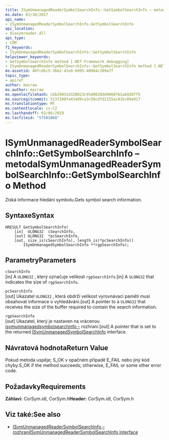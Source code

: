 ```yaml
---
title: ISymUnmanagedReaderSymbolSearchInfo::GetSymbolSearchInfo – metoda
ms.date: 03/30/2017
api_name:
- ISymUnmanagedReaderSymbolSearchInfo.GetSymbolSearchInfo
api_location:
- diasymreader.dll
api_type:
- COM
f1_keywords:
- ISymUnmanagedReaderSymbolSearchInfo::GetSymbolSearchInfo
helpviewer_keywords:
- GetSymbolSearchInfo method [.NET Framework debugging]
- ISymUnmanagedReaderSymbolSearchInfo::GetSymbolSearchInfo method [.NET Framework debugging]
ms.assetid: 40fcdbc5-3bb2-41e9-b995-40984c209a7f
topic_type:
- apiref
author: mairaw
ms.author: mairaw
ms.openlocfilehash: cbb290314328023c95d0028dd90687b1a6926ff5
ms.sourcegitcommit: 5137208fa414d9ca3c58cdfd2155ac81bc89e917
ms.translationtype: MT
ms.contentlocale: cs-CZ
ms.lasthandoff: 03/06/2019
ms.locfileid: "57501068"
---
```

# <a name="isymunmanagedreadersymbolsearchinfogetsymbolsearchinfo-method"></a><span data-ttu-id="1f4e4-102">ISymUnmanagedReaderSymbolSearchInfo::GetSymbolSearchInfo – metoda</span><span class="sxs-lookup"><span data-stu-id="1f4e4-102">ISymUnmanagedReaderSymbolSearchInfo::GetSymbolSearchInfo Method</span></span>
<span data-ttu-id="1f4e4-103">Získá informace hledání symbolu.</span><span class="sxs-lookup"><span data-stu-id="1f4e4-103">Gets symbol search information.</span></span>  
  
## <a name="syntax"></a><span data-ttu-id="1f4e4-104">Syntaxe</span><span class="sxs-lookup"><span data-stu-id="1f4e4-104">Syntax</span></span>  
  
```  
HRESULT GetSymbolSearchInfo(  
    [in]  ULONG32  cSearchInfo,  
    [out] ULONG32  *pcSearchInfo,  
    [out, size_is(cSearchInfo), length_is(*pcSearchInfo)]  
        ISymUnmanagedSymbolSearchInfo **rgpSearchInfo);  
```  
  
## <a name="parameters"></a><span data-ttu-id="1f4e4-105">Parametry</span><span class="sxs-lookup"><span data-stu-id="1f4e4-105">Parameters</span></span>  
 `cSearchInfo`  
 <span data-ttu-id="1f4e4-106">[in] A `ULONG32` , který označuje velikost `rgpSearchInfo`.</span><span class="sxs-lookup"><span data-stu-id="1f4e4-106">[in] A `ULONG32` that indicates the size of `rgpSearchInfo`.</span></span>  
  
 `pcSearchInfo`  
 <span data-ttu-id="1f4e4-107">[out] Ukazatel `ULONG32` , která obdrží velikost vyrovnávací paměti musí obsahovat informace o vyhledávání.</span><span class="sxs-lookup"><span data-stu-id="1f4e4-107">[out] A pointer to a `ULONG32` that receives the size of the buffer required to contain the search information.</span></span>  
  
 `rgpSearchInfo`  
 <span data-ttu-id="1f4e4-108">[out] Ukazatel, který je nastaven na vrácenou [isymunmanagedsymbolsearchinfo –](../../../../docs/framework/unmanaged-api/diagnostics/isymunmanagedsymbolsearchinfo-interface.md) rozhraní.</span><span class="sxs-lookup"><span data-stu-id="1f4e4-108">[out] A pointer that is set to the returned [ISymUnmanagedSymbolSearchInfo](../../../../docs/framework/unmanaged-api/diagnostics/isymunmanagedsymbolsearchinfo-interface.md) interface.</span></span>  
  
## <a name="return-value"></a><span data-ttu-id="1f4e4-109">Návratová hodnota</span><span class="sxs-lookup"><span data-stu-id="1f4e4-109">Return Value</span></span>  
 <span data-ttu-id="1f4e4-110">Pokud metoda uspěje; S_OK v opačném případě E_FAIL nebo jiný kód chyby.</span><span class="sxs-lookup"><span data-stu-id="1f4e4-110">S_OK if the method succeeds; otherwise, E_FAIL or some other error code.</span></span>  
  
## <a name="requirements"></a><span data-ttu-id="1f4e4-111">Požadavky</span><span class="sxs-lookup"><span data-stu-id="1f4e4-111">Requirements</span></span>  
 <span data-ttu-id="1f4e4-112">**Záhlaví:** CorSym.idl, CorSym.h</span><span class="sxs-lookup"><span data-stu-id="1f4e4-112">**Header:** CorSym.idl, CorSym.h</span></span>  
  
## <a name="see-also"></a><span data-ttu-id="1f4e4-113">Viz také:</span><span class="sxs-lookup"><span data-stu-id="1f4e4-113">See also</span></span>
- [<span data-ttu-id="1f4e4-114">ISymUnmanagedReaderSymbolSearchInfo – rozhraní</span><span class="sxs-lookup"><span data-stu-id="1f4e4-114">ISymUnmanagedReaderSymbolSearchInfo Interface</span></span>](../../../../docs/framework/unmanaged-api/diagnostics/isymunmanagedreadersymbolsearchinfo-interface.md)
